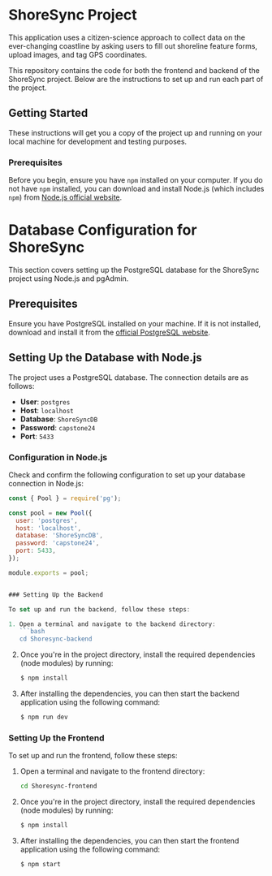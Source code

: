 # ShoreSync Project
This application uses a citizen-science approach to collect data on the ever-changing coastline by asking users to fill out shoreline feature forms, upload images, and tag GPS coordinates.

This repository contains the code for both the frontend and backend of the ShoreSync project. Below are the instructions to set up and run each part of the project.

## Getting Started

These instructions will get you a copy of the project up and running on your local machine for development and testing purposes.

### Prerequisites

Before you begin, ensure you have `npm` installed on your computer. If you do not have `npm` installed, you can download and install Node.js (which includes `npm`) from [Node.js official website](https://nodejs.org/).


# Database Configuration for ShoreSync

This section covers setting up the PostgreSQL database for the ShoreSync project using Node.js and pgAdmin.

## Prerequisites

Ensure you have PostgreSQL installed on your machine. If it is not installed, download and install it from the [official PostgreSQL website](https://www.postgresql.org/download/).

## Setting Up the Database with Node.js

The project uses a PostgreSQL database. The connection details are as follows:

- **User**: `postgres`
- **Host**: `localhost`
- **Database**: `ShoreSyncDB`
- **Password**: `capstone24`
- **Port**: `5433`

### Configuration in Node.js

Check and confirm the following configuration to set up your database connection in Node.js:

```javascript
const { Pool } = require('pg');

const pool = new Pool({
  user: 'postgres',
  host: 'localhost',
  database: 'ShoreSyncDB',
  password: 'capstone24',
  port: 5433,
});

module.exports = pool;


### Setting Up the Backend

To set up and run the backend, follow these steps:

1. Open a terminal and navigate to the backend directory:
   ```bash
   cd Shoresync-backend
   ```
2. Once you're in the project directory, install the required dependencies (node modules) by running:

    ```bash
    $ npm install
    ```

3. After installing the dependencies, you can then start the backend application using the following command:

    ```bash
    $ npm run dev
    ```

### Setting Up the Frontend

To set up and run the frontend, follow these steps:

1. Open a terminal and navigate to the frontend directory:
   ```bash
   cd Shoresync-frontend
   ```
2. Once you're in the project directory, install the required dependencies (node modules) by running:

    ```bash
    $ npm install
    ```

3. After installing the dependencies, you can then start the frontend application using the following command:

    ```bash
    $ npm start
    ```